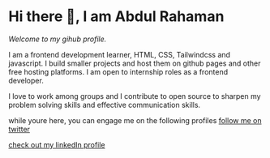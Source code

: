 # Hi there 👋, I am Abdul Rahaman



*Welcome to my gihub profile.*

I am a frontend development learner, HTML, CSS, Tailwindcss and javascript. I build smaller projects and host them on github pages and other free hosting platforms. I am open to internship roles as a frontend developer.

I love to work among groups and I contribute to open source to sharpen my problem solving skills and effective communication skills.

while youre here, you can engage me on the following profiles
[follow me on twitter](https://twitter.com/drabdrahaman_)

[check out my linkedIn profile](https://www.linkedin.com/in/drabdrahaman)
